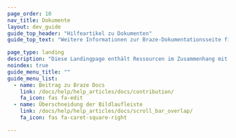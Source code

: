 ```yaml
---
page_order: 10
nav_title: Dokumente
layout: dev_guide
guide_top_header: "Hilfeartikel zu Dokumenten"
guide_top_text: "Weitere Informationen zur Braze-Dokumentationsseite finden Sie in den folgenden Ressourcen."

page_type: landing
description: "Diese Landingpage enthält Ressourcen im Zusammenhang mit der Braze-Dokumentationsseite, wie z. B. wie man zu den Open-Source-Dokumenten von Braze beiträgt."
noindex: true
guide_menu_title: ""
guide_menu_list:
  - name: Beitrag zu Braze Docs
    link: /docs/help/help_articles/docs/contribution/
    fa_icon: fas fa-edit
  - name: Überschneidung der Bildlaufleiste
    link: /docs/help/help_articles/docs/scroll_bar_overlap/
    fa_icon: fas fa-caret-square-right

---
```

